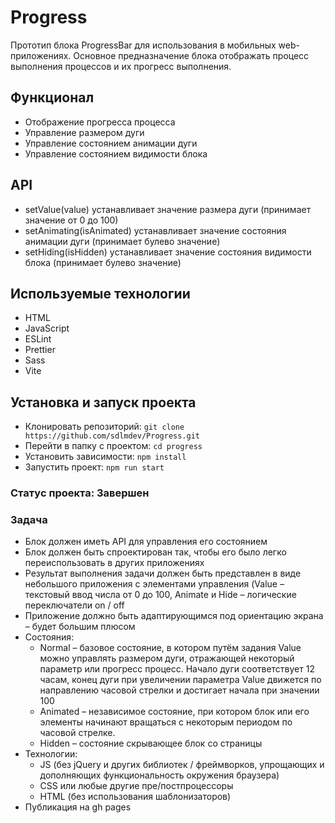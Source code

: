 # Progress

Прототип блока ProgressBar для использования в мобильных web-приложениях.
Основное предназначение блока отображать процесс выполнения процессов и их прогресс
выполнения.

## Функционал

- Отображение прогресса процесса
- Управление размером дуги
- Управление состоянием анимации дуги
- Управление состоянием видимости блока

## API

- setValue(value) устанавливает значение размера дуги (принимает значение от 0 до 100)
- setAnimating(isAnimated) устанавливает значение состояния анимации дуги (принимает булево значение)
- setHiding(isHidden) устанавливает значение состояния видимости блока (принимает булево значение)

## Используемые технологии

- HTML
- JavaScript
- ESLint
- Prettier
- Sass
- Vite

## Установка и запуск проекта

- Клонировать репозиторий: `git clone https://github.com/sdlmdev/Progress.git`
- Перейти в папку с проектом: `cd progress`
- Установить зависимости: `npm install`
- Запустить проект: `npm run start`

### Статус проекта: Завершен

### Задача

- Блок должен иметь API для управления его состоянием
- Блок должен быть спроектирован так, чтобы его было легко переиспользовать в
  других приложениях
- Результат выполнения задачи должен быть представлен в виде небольшого
  приложения с элементами управления (Value – текстовый ввод числа от 0 до 100,
  Animate и Hide – логические переключатели on / off
- Приложение должно быть адаптирующимся под ориентацию экрана – будет большим
  плюсом
- Состояния:
  - Normal – базовое состояние, в котором путём задания Value можно управлять
    размером дуги, отражающей некоторый параметр или прогресс процесс. Начало
    дуги соответствует 12 часам, конец дуги при увеличении параметра Value
    движется по направлению часовой стрелки и достигает начала при значении 100
  - Animated – независимое состояние, при котором блок или его элементы
    начинают вращаться с некоторым периодом по часовой стрелке.
  - Hidden – состояние скрывающее блок со страницы
- Технологии:
  - JS (без jQuery и других библиотек / фреймворков, упрощающих и дополняющих
    функциональность окружения браузера)
  - CSS или любые другие пре/постпроцессоры
  - HTML (без использования шаблонизаторов)
- Публикация на gh pages
